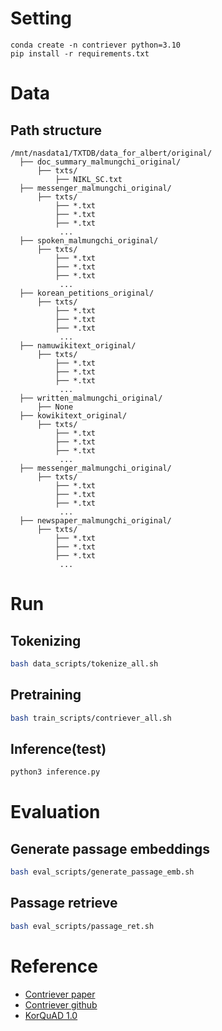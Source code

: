 # Setting
```
conda create -n contriever python=3.10
pip install -r requirements.txt
```

# Data
## Path structure
```
/mnt/nasdata1/TXTDB/data_for_albert/original/
  ├── doc_summary_malmungchi_original/
      ├── txts/
          ├── NIKL_SC.txt
  ├── messenger_malmungchi_original/
      ├── txts/
          ├── *.txt 
          ├── *.txt 
          ├── *.txt 
           ...
  ├── spoken_malmungchi_original/
      ├── txts/
          ├── *.txt 
          ├── *.txt 
          ├── *.txt 
           ...
  ├── korean_petitions_original/
      ├── txts/
          ├── *.txt 
          ├── *.txt 
          ├── *.txt 
           ...
  ├── namuwikitext_original/
      ├── txts/
          ├── *.txt 
          ├── *.txt 
          ├── *.txt 
           ...
  ├── written_malmungchi_original/
      ├── None
  ├── kowikitext_original/
      ├── txts/
          ├── *.txt 
          ├── *.txt 
          ├── *.txt 
           ...
  ├── messenger_malmungchi_original/
      ├── txts/
          ├── *.txt 
          ├── *.txt 
          ├── *.txt 
           ...
  ├── newspaper_malmungchi_original/
      ├── txts/
          ├── *.txt 
          ├── *.txt 
          ├── *.txt 
           ...
```


# Run
## Tokenizing
```bash
bash data_scripts/tokenize_all.sh
```

## Pretraining
```bash
bash train_scripts/contriever_all.sh
```

## Inference(test)
```python
python3 inference.py
```

# Evaluation
## Generate passage embeddings
```bash
bash eval_scripts/generate_passage_emb.sh
```

## Passage retrieve
```bash
bash eval_scripts/passage_ret.sh
```

# Reference
- [Contriever paper](https://arxiv.org/pdf/2112.09118)
- [Contriever github](https://github.com/facebookresearch/contriever/)
- [KorQuAD 1.0](https://korquad.github.io/category/1.0_KOR.html)